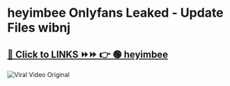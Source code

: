 
 # heyimbee Onlyfans Leaked - Update Files wibnj

## <h2><a href="https://clipsfans.com/heyimbee&ref=git">🔗 Click to LINKS ⏩⏩ 👉 🟢 heyimbee </a></h2>

<a href="https://clipsfans.com/heyimbee&ref=git" rel="nofollow" data-target="animated-image.originalLink"><img src="https://i.ibb.co.com/xMMVF88/686577567.gif" alt="Viral Video Original" style="max-width: 100%; display: inline-block;" data-target="animated-image.originalImage"></a>


